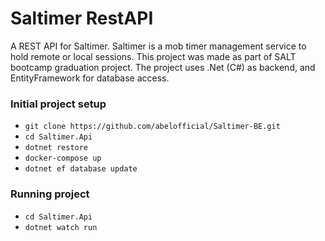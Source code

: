 # Saltimer RestAPI

A REST API for Saltimer. Saltimer is a mob timer management service to hold remote or local sessions. This project was made as part of SALT bootcamp graduation project. The project uses .Net (C#) as backend, and EntityFramework for database access.

### Initial project setup

- `git clone https://github.com/abelofficial/Saltimer-BE.git`
- `cd Saltimer.Api`
- `dotnet restore`
- `docker-compose up`
- `dotnet ef database update`

### Running project

- `cd Saltimer.Api`
- `dotnet watch run`

